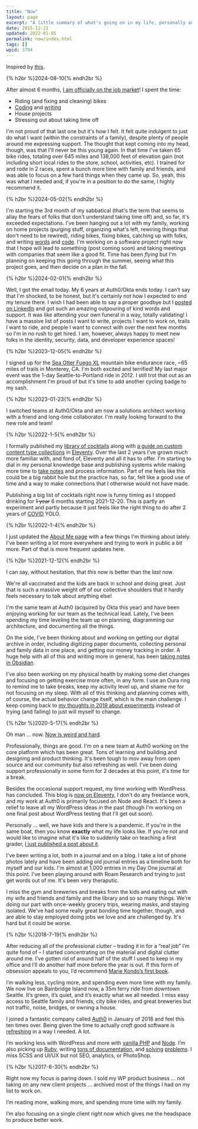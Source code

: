 ```yaml
---
title: "Now"
layout: page
excerpt: "A little summary of what's going on in my life, personally and professionally. "
date: 2015-12-21
updated: 2022-01-05
permalink: now/index.html
tags: []
wpid: 3794
---
```


Inspired by [this](https://nownownow.com/about).

{% h2br %}2024-08-10{% endh2br %}

After almost 6 months, [I am officially on the job market](/hire-me/)! I spent the time:

- Riding (and fixing and cleaning) bikes
- [Coding](https://github.com/joshcanhelp) and [writing](/posts/)
- House projects
- Stressing out about taking time off

I'm not proud of that last one but it's how I felt. It felt quite indulgent to just do what I want (within the constraints of a family), despite plenty of people around me expressing support. The thought that kept coming into my head, though, was that I'll never be this young again. In that time I've taken 65 bike rides, totaling over 645 miles and 138,000 feet of elevation gain (not including short local rides to the store, school, activities, etc). I trained for and rode in 2 races, spent a bunch more time with family and friends, and was able to focus on a few hard things when they came up. So, yeah, this was what I needed and, if you're in a position to do the same, I highly recommend it. 

{% h2br %}2024-05-02{% endh2br %}

I'm starting the 3rd month of my sabbatical (that's the term that seems to allay the fears of folks that don't understand taking time off) and, so far, it's exceeded expectations. I've been hanging out a lot with my family, working on home projects (purging stuff, organizing what's left, rewiring things that don't need to be rewired), riding bikes, fixing bikes, catching up with folks, and writing [words](https://www.joshcanhelp.com/posts/) and [code](https://github.com/joshcanhelp?tab=overview&from=2024-02-01&to=2024-05-02). I'm working on a software project right now that I hope will lead to something (post coming soon) and taking meetings with companies that seem like a good fit. Time has been *flying* but I'm planning on keeping this going through the summer, seeing what this project goes, and then decide on a plan in the fall.

{% h2br %}2024-02-01{% endh2br %}

Well, I got the email today. My 6 years at Auth0/Okta ends today. I can't say that I'm shocked, to be honest, but it's certainly not how I expected to end my tenure there. I wish I had been able to say a proper goodbye but I [posted on LinkedIn](https://www.linkedin.com/feed/update/urn:li:activity:7158890419303444480/) and got such an amazing outpouring of kind words and support. It was like attending your own funeral in a way, totally validating! I have a massive list of posts I want to write, projects I want to work on, trails I want to ride, and people I want to connect with over the next few months so I'm in no rush to get hired. I am, however, always happy to meet new folks in the identity, security, data, and developer experience spaces!

{% h2br %}2023-12-05{% endh2br %}

I signed up for the [Sea Otter Fuego XL](https://www.leadvilleraceseries.com/sea-otter-fuego-xl/) mountain bike endurance race, ~65 miles of trails in Monterey, CA. I'm both excited and terrified! My last major event was the 1-day Seattle-to-Portland ride in 2012. I still trot that out as an accomplishment I'm proud of but it's time to add another cycling badge to my sash. 

{% h2br %}2023-01-23{% endh2br %}

I switched teams at Auth0/Okta and am now a solutions architect working with a friend and long-time collaborator. I'm really looking forward to the new role and team!

{% h2br %}2022-1-5{% endh2br %}

I formally published my [library of cocktails](/cocktails/) along with [a guide on custom content type collections](/eleventy-custom-content-type-collections) in [Eleventy](/tag/eleventy/). Over the last 2 years I've grown much more familiar with, and fond of, Eleventy and all it has to offer. I'm starting to dial in my personal knowledge base and publishing systems while making more time to [take notes](/notes/) and process information. Part of me feels like this could be a big rabbit hole but the practice has, so far, felt like a good use of time and a way to make connections that I otherwise would not have made.

Publishing a big list of cocktails right now is funny timing as I stopped drinking for ~~1 year~~ 6 months starting 2021-12-20. This is partly an experiment and partly because it just feels like the right thing to do after 2 years of [COVID](/tag/covid-19) YOLO.

{% h2br %}2022-1-4{% endh2br %}

I just updated the [About Me page](/about/) with a few things I'm thinking about lately. I've been writing a lot more everywhere and trying to work in public a bit more. Part of that is more frequent updates here.

{% h2br %}2021-12-12{% endh2br %}

I can say, without hesitation, that *this* now is better than the *last* now.

We're all vaccinated and the kids are back in school and doing great. Just that is such a massive weight off of our collective shoulders that it hardly feels necessary to talk about anything else!

I'm the same team at Auth0 (acquired by Okta this year) and have been enjoying working for our team as the technical lead. Lately, I've been spending my time leveling the team up on planning, diagramming our architecture, and documenting all the things.

On the side, I've been thinking about and working on getting our digital archive in order, including digitizing paper documents, collecting personal and family data in one place, and getting our money tracking in order. A huge help with all of this and writing more in general, has been [taking notes in Obsidian](/notes).

I've also been working on my physical health by making some diet changes and focusing on getting exercise more often, in any form. I use an Oura ring to remind me to take breaks, keep my activity level up, and shame me for not focusing on my sleep. With all of this thinking and planning comes with, of course, the actual behavior change itself, which is the main challenge. I keep coming back to [my thoughts in 2019 about experiments](/improvement-as-experimentation/) instead of trying (and failing) to just will myself to change.

{% h2br %}2020-5-17{% endh2br %}

Oh man ... now. [Now is weird and hard](/tag/covid-19/).

Professionally, things are good. I'm on a new team at Auth0 working on the core platform which has been great. Tons of learning and building and designing and product thinking. It's been tough to mov away from open source and our community but also refreshing as well. I've been doing support professionally in some form for 2 decades at this point, it's time for a break.

Besides the occasional support request, my time working with WordPress has concluded. This blog is [now on Eleventy](/taking-wordpress-to-eleventy/), I don't do any freelance work, and my work at Auth0 is primarily focused on Node and React. It's been a relief to leave all my WordPress ideas in the past (though I'm working on one final post about WordPress testing that I'll get out soon).

Personally ... well, we have kids and there is a pandemic. If you're in the same boat, then you know **exactly** what my life looks like. If you're not and would like to imagine what it's like to suddenly take on teaching a first grader, [I just published a post about it](/how-we-are-teaching-right-now/).

I've been writing a lot, both in a journal and on a blog. I take a lot of phone photos lately and have been adding old journal entries as a timeline both for myself and our kids. I'm almost at 1,000 entries in my Day One journal at this point. I've been playing around with Roam Research and trying to just get words out of me. It's been very theraputic.

I miss the gym and breweries and breaks from the kids and eating out with my wife and friends and family and the library and so so many things. We're doing our part with once-weekly grocery trips, wearing masks, and staying isolated. We've had some really great bonding time together, though, and are able to stay employed doing jobs we love and are challenged by. It's hard but it could be worse.

{% h2br %}2018-7-19{% endh2br %}

After reducing all of the professional clutter – trading it in for a “real job” I’m quite fond of – I started concentrating on the material and digital clutter around me. I’ve gotten rid of around half of the stuff I used to keep in my office and I’ll do another half more before the year is out. If this form of obsession appeals to you, I’d recommend [Marie Kondo’s first book](https://www.amazon.com/Life-Changing-Magic-Tidying-Decluttering-Organizing/dp/1607747308/ref=sr_1_1).

I’m walking less, cycling more, and spending even more time with my family. We now live on Bainbridge Island now, a 35m ferry ride from downtown Seattle. It’s green, it’s quiet, and it’s exactly what we all needed. I miss easy access to Seattle family and friends, city bike rides, and great breweries but not traffic, noise, bridges, or owning a house.

I joined a fantastic company called [Auth0](https://auth0.com) in January of 2018 and feel this ten times over. Being given the time to actually *craft* good software is [refreshing](/pitfalls-of-being-a-wordpress-developer/ "refreshing") in a way I needed. A lot.

I’m working less with WordPress and more with [vanilla PHP](https://github.com/joshcanhelp/auth0-php-test) and [Node](https://github.com/joshcanhelp/repos-to-csv). I’m also picking up [Ruby](https://github.com/joshcanhelp/auth0-ruby-basic), writing [tons of documentation](https://github.com/auth0/docs/commits/master?author=joshcanhelp), and [solving](https://wordpress.org/support/users/auth0josh/) [problems](https://community.auth0.com/u/josh.cunningham/summary). I miss SCSS and UI/UX but not SEO, analytics, or PhotoShop.

{% h2br %}2017-6-30{% endh2br %}

Right now my focus is paring down. I sold my WP product business … not taking on any new client projects … archived most of the things I had on my list to work on.

I’m reading more, walking more, and spending more time with my family.

I’m also focusing on a single client right now which gives me the headspace to produce better work.
